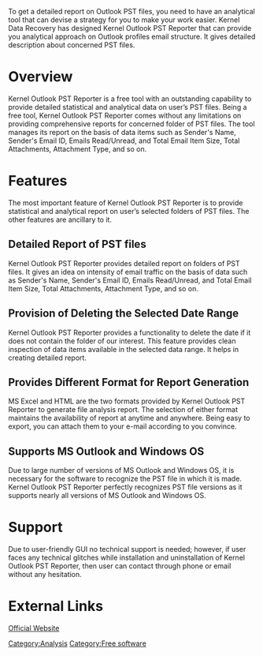 To get a detailed report on Outlook PST files, you need to have an
analytical tool that can devise a strategy for you to make your work
easier. Kernel Data Recovery has designed Kernel Outlook PST Reporter
that can provide you analytical approach on Outlook profiles email
structure. It gives detailed description about concerned PST files.

# Overview

Kernel Outlook PST Reporter is a free tool with an outstanding
capability to provide detailed statistical and analytical data on user’s
PST files. Being a free tool, Kernel Outlook PST Reporter comes without
any limitations on providing comprehensive reports for concerned folder
of PST files. The tool manages its report on the basis of data items
such as Sender's Name, Sender's Email ID, Emails Read/Unread, and Total
Email Item Size, Total Attachments, Attachment Type, and so on.

# Features

The most important feature of Kernel Outlook PST Reporter is to provide
statistical and analytical report on user’s selected folders of PST
files. The other features are ancillary to it.

## Detailed Report of PST files

Kernel Outlook PST Reporter provides detailed report on folders of PST
files. It gives an idea on intensity of email traffic on the basis of
data such as Sender's Name, Sender's Email ID, Emails Read/Unread, and
Total Email Item Size, Total Attachments, Attachment Type, and so on.

## Provision of Deleting the Selected Date Range

Kernel Outlook PST Reporter provides a functionality to delete the date
if it does not contain the folder of our interest. This feature provides
clean inspection of data items available in the selected data range. It
helps in creating detailed report.

## Provides Different Format for Report Generation

MS Excel and HTML are the two formats provided by Kernel Outlook PST
Reporter to generate file analysis report. The selection of either
format maintains the availability of report at anytime and anywhere.
Being easy to export, you can attach them to your e-mail according to
you convince.

## Supports MS Outlook and Windows OS

Due to large number of versions of MS Outlook and Windows OS, it is
necessary for the software to recognize the PST file in which it is
made. Kernel Outlook PST Reporter perfectly recognizes PST file versions
as it supports nearly all versions of MS Outlook and Windows OS.

# Support

Due to user-friendly GUI no technical support is needed; however, if
user faces any technical glitches while installation and uninstallation
of Kernel Outlook PST Reporter, then user can contact through phone or
email without any hesitation.

# External Links

[Official Website](http://www.nucleustechnologies.com/)

[Category:Analysis](Category:Analysis "wikilink") [Category:Free
software](Category:Free_software "wikilink")